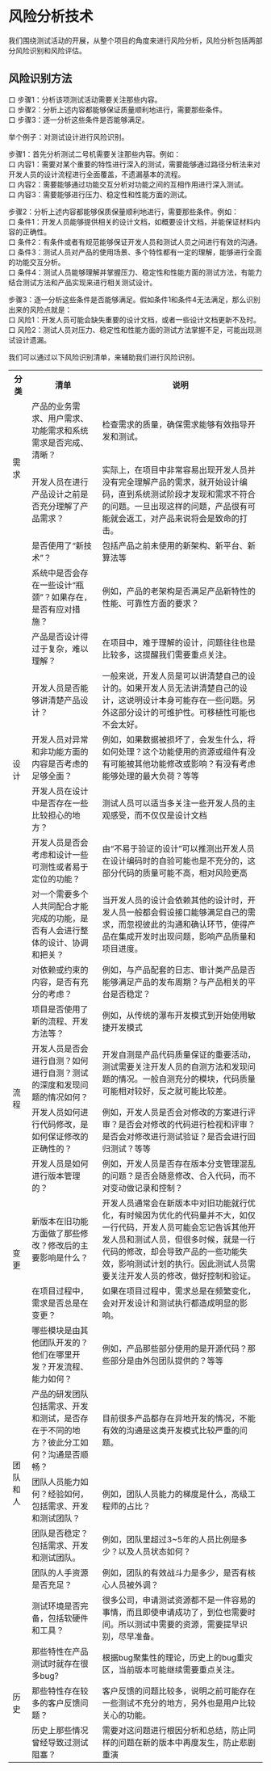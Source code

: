 # 风险分析技术

我们围绕测试活动的开展，从整个项目的角度来进行风险分析，风险分析包括两部分风险识别和风险评估。


## 风险识别方法

口 步骤1：分析该项测试活动需要关注那些内容。   
口 步骤2：分析上述内容都能够保证质量顺利地进行，需要那些条件。   
口 步骤3：逐一分析这些条件是否能够满足。

举个例子：对测试设计进行风险识别。   

步骤1：首先分析测试二号机需要关注那些内容。例如：   
口 内容1：需要对某个重要的特性进行深入的测试，需要能够通过路径分析法来对开发人员的设计流程进行全面覆盖，不遗漏基本的流程。   
口 内容2：需要能够通过功能交互分析对功能之间的互相作用进行深入测试。   
口 内容3：需要能够进行压力、稳定性和性能方面的测试。   

步骤2：分析上述内容都能够保质保量顺利地进行，需要那些条件。例如：   
口 条件1：开发人员能够提供相关的设计文档，如概要设计文档，并能保证材料内容的正确性。   
口 条件2：有条件或者有规范能够保证开发人员和测试人员之间进行有效的沟通。   
口 条件3：测试人员对产品的使用场景、多个特性都有一定的理解，能够进行全面的功能交互分析。   
口 条件4：测试人员能够理解并掌握压力、稳定性和性能方面的测试方法，有能力结合测试方法和产品实现来进行相关测试设计。

步骤3：逐一分析这些条件是否能够满足。假如条件1和条件4无法满足，那么识别出来的风险点就是：   
口 风险1：开发人员可能会缺失重要的设计文档，或者一些设计文档更新不及时。   
口 风险2：测试人员对压力、稳定性和性能方面的测试方法掌握不足，可能出现测试设计遗漏。

我们可以通过以下风险识别清单，来辅助我们进行风险识别。

<table>
	<tr>
		<th>分类</th>
		<th>清单</th>
		<th>说明</th>
	</tr>
	<tr>
		<td rowspan="2">需求</td>
		<td>产品的业务需求、用户需求、功能需求和系统需求是否完成、清晰？</td>
		<td>检查需求的质量，确保需求能够有效指导开发和测试。</td>
	</tr>
	<tr>
		<td>开发人员在进行产品设计之前是否充分理解了产品需求？</td>
		<td>实际上，在项目中非常容易出现开发人员并没有完全理解产品的需求，就开始设计编码，直到系统测试阶段才发现和需求不符合的问题。一旦出现这样的问题，产品很有可能就会返工，对产品来说将会是致命的打击。</td>
	</tr>
	<tr>
		<td rowspan="9">设计</td>
		<td>是否使用了“新技术”？</td>
		<td>包括产品之前未使用的新架构、新平台、新算法等</td>
	</tr>
	<tr>
		<td>系统中是否会存在一些设计“瓶颈”？如果存在，是否有应对措施？</td>
		<td>例如，产品的老架构是否满足产品新特性的性能、可靠性方面的要求？</td>
	</tr>
	<tr>
		<td>产品是否设计得过于复杂，难以理解？</td>
		<td>在项目中，难于理解的设计，问题往往也是比较多，这提醒我们需要重点关注。</td>
	</tr>
	<tr>
		<td>开发人员是否能够讲清楚产品设计？</td>
		<td>一般来说，开发人员是可以讲清楚自己的设计的。如果开发人员无法讲清楚自己的设计，这说明设计本身可能存在一些问题。另外这部分设计的可维护性。可移植性可能也不会太好。</td>
	</tr>
	<tr>
		<td>开发人员对异常和非功能方面的内容是否考虑的足够全面？</td>
		<td>例如，如果数据被损坏了，会发生什么，将如何处理？这个功能使用的资源或组件有没有可能被其他功能修改或影响？有没有考虑能够处理的最大负荷？等等</td>
	</tr>
	<tr>
		<td>开发人员在设计中是否存在一些比较担心的地方？</td>
		<td>测试人员可以适当多关注一些开发人员的主观感受，而不仅仅是设计文档</td>
	</tr>
	<tr>
		<td>开发人员是否会考虑和设计一些可测性或者易于定位的功能？</td>
		<td>由“不易于验证的设计”可以推测出开发人员在设计编码时的自验可能也是不充分的，这部分代码的质量可能不高，相对风险更高</td>
	</tr>
	<tr>
		<td>对一个需要多个人共同配合才能完成的功能，是否有人会进行整体的设计、协调和把关？</td>
		<td>当开发人员的设计会依赖其他的设计时，开发人员一般都会假设接口能够满足自己的需求，而忽视彼此的沟通和确认环节，使得产品在集成开发时出现问题，影响产品质量和项目进度。</td>
	</tr>
	<tr>
		<td>对依赖或约束的内容，是否有充分的考虑？</td>
		<td>例如，与产品配套的日志、审计类产品是否能够满足产品的发布周期？与产品相关的平台是否稳定？</td>
	</tr>
	<tr>
		<td rowspan="4">流程</td>
		<td>项目是否使用了新的流程、开发方法等？</td>
		<td>例如，从传统的瀑布开发模式到开始使用敏捷开发模式</td>
	</tr>
	<tr>
		<td>开发人员是否会进行自测？如何进行自测？测试的深度和发现问题的情况如何？</td>
		<td>开发自测是产品代码质量保证的重要活动，测试需要关注开发人员的自测方法和发现问题的情况。一般自测充分的模块，代码质量可能相对较好，反之就可能比较差。</td>
	</tr>
	<tr>
		<td>开发人员如何进行代码修改，是如何保证修改的正确性的？</td>
		<td>例如，开发人员是否会对修改的方案进行评审？是否会对修改的代码进行检视和评审？是否会对修改进行测试验证？是否会进行回归测试？等等</td>
	</tr>
	<tr>
		<td>开发人员是如何进行版本管理的？</td>
		<td>例如，开发人员是否存在版本分支管理混乱的问题？是否会随意修改、合入代码，而不对变动做记录和控制？</td>
	</tr>
	<tr>
		<td rowspan="2">变更</td>
		<td>新版本在旧功能方面做了那些修改？修改后的主要影响是什么？</td>
		<td>开发人员通常会在新版本中对旧功能就行优化，有时候因为优化的代码量并不大，如仅一行代码，开发人员可能会忘记告诉其他开发人员和测试人员，但很多时候，就是一行代码的修改，却会导致产品的一些功能失效，影响测试计划的执行。因此测试人员需要关注开发人员的修改，做好控制和验证。</td>
	</tr>
	<tr>
		<td>在项目过程中，需求是否总是在变更？</td>
		<td>如果在项目过程中，需求总是在频繁变化，会对开发设计和测试执行都造成明显的影响。</td>
	</tr>
	<tr>
		<td rowspan="6">团队和人</td>
		<td>哪些模块是由其他团队开发的？他们在哪里开发？开发流程、能力如何？</td>
		<td>例如，产品那些部分使用的是开源代码？那些部分是由外包团队提供的？等等</td>
	</tr>
	<tr>
		<td>产品的研发团队包括需求、开发和测试，是否存在于不同的地方？彼此分工如何？沟通是否顺畅？</td>
		<td>目前很多产品都存在异地开发的情况，不能有效的沟通是这类开发模式比较严重的问题。</td>
	</tr>
	<tr>
		<td>团队人员能力如何？经验如何，包括需求、开发和测试团队？</td>
		<td>例如，团队人员能力的梯度是什么，高级工程师的占比？</td>
	</tr>
	<tr>
		<td>团队是否稳定？包括需求、开发和测试团队。</td>
		<td>例如，团队里超过3~5年的人员比例是多少？以及人员状态如何？</td>
	</tr>
	<tr>
		<td>团队的人手资源是否充足？</td>
		<td>例如，团队的有效战斗力是多少，是否有核心人员被外调？</td>
	</tr>
	<tr>
		<td>测试环境是否完备，包括软硬件和工具？</td>
		<td>很多公司，申请测试资源都不是一件容易的事情，而且即使申请成功了，到位也需要时间。所以测试中需要的资源，需要提早识别，尽早准备。</td>
	</tr>
	<tr>
		<td rowspan="3">历史</td>
		<td>那些特性在产品测试时就存在很多bug?</td>
		<td>根据bug聚集性的理论，历史上的bug重灾区，当前版本可能继续需要重点关注。</td>
	</tr>
	<tr>
		<td>那些特性存在较多的客户反馈问题？</td>
		<td>客户反馈的问题比较多，说明之前可能存在一些测试不充分的地方，另外也是用户比较关心的功能。</td>
	</tr>
	<tr>
		<td>历史上那些情况曾经导致过测试阻塞？</td>
		<td>需要对这问题进行根因分析和总结，防止同样的问题在新的版本中再度发生，防止悲剧重演</td>
	</tr>
</table>
